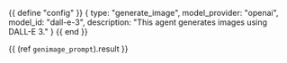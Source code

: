 {{ define "config" }}
{
    type: "generate_image", 
    model_provider: "openai",
    model_id: "dall-e-3",
    description: "This agent generates images using DALL-E 3."
}
{{ end }}

{{ (ref `genimage_prompt`).result }}
